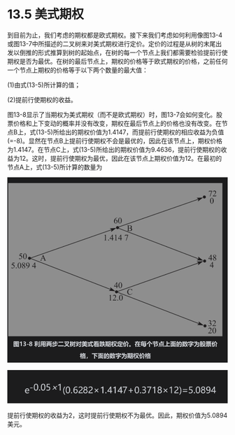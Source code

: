 # 13.5 美式期权

到目前为止，我们考虑的期权都是欧式期权。接下来我们考虑如何利用像图13-4或图13-7中所描述的二叉树来对美式期权进行定价。定价的过程是从树的末尾出发以倒推的形式推算到树的起始点，在树的每一个节点上我们都需要检验提前行使期权是否为最优。在树的最后节点上，期权的价格等于欧式期权的价格，之前任何一个节点上期权的价格等于以下两个数量的最大值：

(1)由式(13-5)所计算的值；

(2)提前行使期权的收益。

图13-8显示了当期权为美式期权（而不是欧式期权）时，图13-7会如何变化。股票价格和上下变动的概率并没有改变，期权在最后节点上的价格也没有改变。在节点B上，式(13-5)所给出的期权价值为1.4147，而提前行使期权的相应收益为负值(=-8)。显然在节点B上提前行使期权不会是最优的，因此在该节点上，期权价格为1.4147。在节点C上，式(13-5)所给出的期权价值为9.4636，提前行使期权的收益为12。这时，提前行使期权为最优，因此在该节点上期权价值为12。在最初的节点A上，式(13-5)所计算的数量为

![](images/2024-03-03-10-32-33.png)

![](images/2024-03-03-10-32-51.png)

提前行使期权的收益为2，这时提前行使期权不为最优。因此，期权价值为5.0894美元。